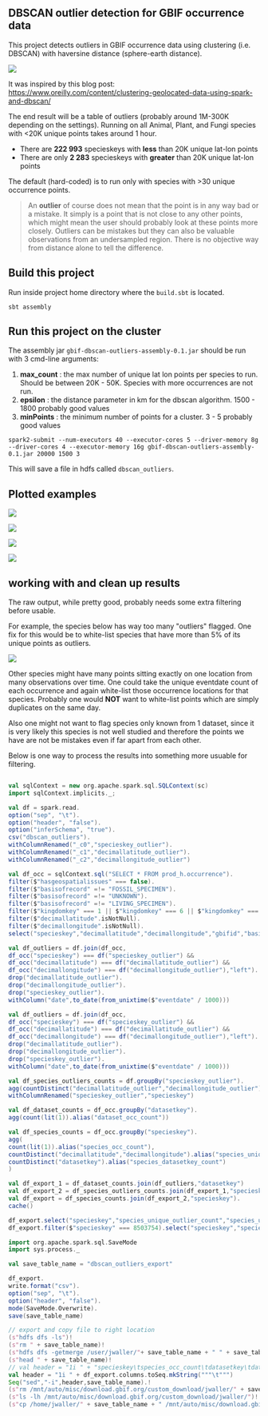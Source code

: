 
## DBSCAN outlier detection for GBIF occurrence data

This project detects outliers in GBIF occurrence data using clustering (i.e. DBSCAN) with haversine distance (sphere-earth distance).  

![](https://raw.githubusercontent.com/jhnwllr/gbif-dbscan-outliers/master/image_examples/Pilherodius%20pileatus.jpg)

It was inspired by this blog post: https://www.oreilly.com/content/clustering-geolocated-data-using-spark-and-dbscan/

The end result will be a table of outliers (probably around 1M-300K depending on the settings). Running on all Animal, Plant, and Fungi species with <20K unique points takes around 1 hour. 

* There are **222 993** specieskeys with **less** than 20K unique lat-lon points 
* There are only **2 283** specieskeys with **greater** than 20K unique lat-lon points

The default (hard-coded) is to run only with species with >30 unique occurrence points. 

> An **outlier** of course does not mean that the point is in any way bad or a mistake. It simply is a point that is not close to any other points, which might mean the user should probably look at these points more closely. Outliers can be mistakes but they can also be valuable observations from an undersampled region. There is no objective way from distance alone to tell the difference. 

## Build this project

Run inside project home directory where the `build.sbt` is located. 

```
sbt assembly 
```

## Run this project on the cluster 

The assembly jar `gbif-dbscan-outliers-assembly-0.1.jar` should be run with 3 cmd-line arguments: 

1. **max_count** : the max number of unique lat lon points per species to run. Should be between 20K - 50K. Species with more occurrences are not run. 
2. **epsilon** : the distance parameter in km for the dbscan algorithm. 1500 - 1800 probably good values
3. **minPoints** : the minimum number of points for a cluster. 3 - 5 probably good values

```
spark2-submit --num-executors 40 --executor-cores 5 --driver-memory 8g --driver-cores 4 --executor-memory 16g gbif-dbscan-outliers-assembly-0.1.jar 20000 1500 3
```

This will save a file in hdfs called `dbscan_outliers`. 

## Plotted examples 

![](https://raw.githubusercontent.com/jhnwllr/gbif-dbscan-outliers/master/image_examples/Amoya%20gracilis.jpg)

![](https://raw.githubusercontent.com/jhnwllr/gbif-dbscan-outliers/master/image_examples/Bryum%20chryseum.jpg)

![](https://raw.githubusercontent.com/jhnwllr/gbif-dbscan-outliers/master/image_examples/Chalceus%20erythrurus.jpg)


![](https://raw.githubusercontent.com/jhnwllr/gbif-dbscan-outliers/master/image_examples/Eucalyptus%20bakeri.jpg)



## working with and clean up results 

The raw output, while pretty good, probably needs some extra filtering before usable. 

For example, the species below has way too many "outliers" flagged. One fix for this would be to white-list species that have more than 5% of its unique points as outliers. 

![](https://raw.githubusercontent.com/jhnwllr/gbif-dbscan-outliers/master/image_examples/Ditropichthys%20storeri.jpg)


Other species might have many points sitting exactly on one location from many observations over time. One could take the unique eventdate count of each occurrence and again white-list those occurrence locations for that species. Probably one would **NOT** want to white-list points which are simply duplicates on the same day.

Also one might not want to flag species only known from 1 dataset, since it is very likely this species is not well studied and therefore the points we have are not be mistakes even if far apart from each other. 

Below is one way to process the results into something more usuable for filtering. 
 
```scala

val sqlContext = new org.apache.spark.sql.SQLContext(sc)
import sqlContext.implicits._;

val df = spark.read.
option("sep", "\t").
option("header", "false").
option("inferSchema", "true").
csv("dbscan_outliers"). 
withColumnRenamed("_c0","specieskey_outlier").
withColumnRenamed("_c1","decimallatitude_outlier").
withColumnRenamed("_c2","decimallongitude_outlier")

val df_occ = sqlContext.sql("SELECT * FROM prod_h.occurrence").
filter($"hasgeospatialissues" === false).
filter($"basisofrecord" =!= "FOSSIL_SPECIMEN").
filter($"basisofrecord" =!= "UNKNOWN").
filter($"basisofrecord" =!= "LIVING_SPECIMEN"). 
filter($"kingdomkey" === 1 || $"kingdomkey" === 6 || $"kingdomkey" === 5). 
filter($"decimallatitude".isNotNull).
filter($"decimallongitude".isNotNull).
select("specieskey","decimallatitude","decimallongitude","gbifid","basisofrecord","datasetkey","kingdom","class","kingdomkey","classkey","eventdate","datasetname")

val df_outliers = df.join(df_occ, 
df_occ("specieskey") === df("specieskey_outlier") &&
df_occ("decimallatitude") === df("decimallatitude_outlier") && 
df_occ("decimallongitude") === df("decimallongitude_outlier"),"left").
drop("decimallatitude_outlier").
drop("decimallongitude_outlier").
drop("specieskey_outlier").
withColumn("date",to_date(from_unixtime($"eventdate" / 1000)))

val df_outliers = df.join(df_occ, 
df_occ("specieskey") === df("specieskey_outlier") &&
df_occ("decimallatitude") === df("decimallatitude_outlier") && 
df_occ("decimallongitude") === df("decimallongitude_outlier"),"left").
drop("decimallatitude_outlier").
drop("decimallongitude_outlier").
drop("specieskey_outlier").
withColumn("date",to_date(from_unixtime($"eventdate" / 1000)))

val df_species_outliers_counts = df.groupBy("specieskey_outlier").
agg(countDistinct("decimallatitude_outlier","decimallongitude_outlier").alias("species_unique_outlier_count")).
withColumnRenamed("specieskey_outlier","specieskey")

val df_dataset_counts = df_occ.groupBy("datasetkey").
agg(count(lit(1)).alias("dataset_occ_count"))

val df_species_counts = df_occ.groupBy("specieskey").
agg(
count(lit(1)).alias("species_occ_count"),
countDistinct("decimallatitude","decimallongitude").alias("species_unique_occ_count"),
countDistinct("datasetkey").alias("species_datasetkey_count")
)

val df_export_1 = df_dataset_counts.join(df_outliers,"datasetkey")
val df_export_2 = df_species_outliers_counts.join(df_export_1,"specieskey")
val df_export = df_species_counts.join(df_export_2,"specieskey").
cache()

df_export.select("specieskey","species_unique_outlier_count","species_unique_occ_count").show()
df_export.filter($"specieskey" === 8503754).select("specieskey","species_unique_outlier_count","species_unique_occ_count").show()

import org.apache.spark.sql.SaveMode
import sys.process._

val save_table_name = "dbscan_outliers_export"

df_export.
write.format("csv").
option("sep", "\t").
option("header", "false").
mode(SaveMode.Overwrite).
save(save_table_name)

// export and copy file to right location 
(s"hdfs dfs -ls")!
(s"rm " + save_table_name)!
(s"hdfs dfs -getmerge /user/jwaller/"+ save_table_name + " " + save_table_name)!
(s"head " + save_table_name)!
// val header = "1i " + "specieskey\tspecies_occ_count\tdatasetkey\tdataset_occ_count\tdecimallatitude\tdecimallongitude\tgbifid\tbasisofrecord\tkingdom\tclass\tkingdomkey\tclasskey\teventdate\tdatasetname\tdate"
val header = "1i " + df_export.columns.toSeq.mkString("""\t""")
Seq("sed","-i",header,save_table_name).!
(s"rm /mnt/auto/misc/download.gbif.org/custom_download/jwaller/" + save_table_name)!
(s"ls -lh /mnt/auto/misc/download.gbif.org/custom_download/jwaller/")!
(s"cp /home/jwaller/" + save_table_name + " /mnt/auto/misc/download.gbif.org/custom_download/jwaller/" + save_table_name)!

```





